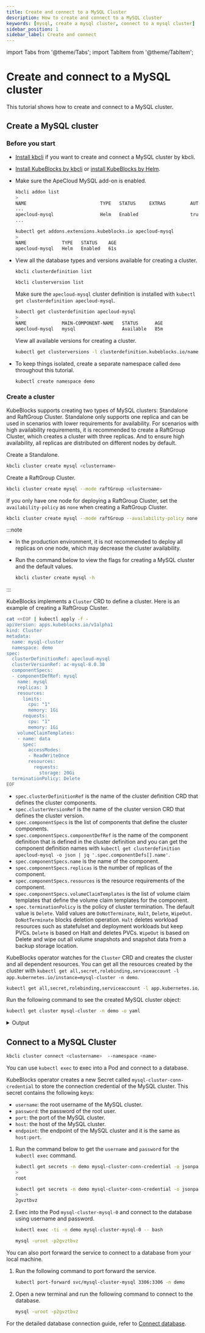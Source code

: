```yaml
---
title: Create and connect to a MySQL Cluster
description: How to create and connect to a MySQL cluster
keywords: [mysql, create a mysql cluster, connect to a mysql cluster]
sidebar_position: 1
sidebar_label: Create and connect
---
```


import Tabs from '@theme/Tabs';
import TabItem from '@theme/TabItem';

# Create and connect to a MySQL cluster

This tutorial shows how to create and connect to a MySQL cluster.

## Create a MySQL cluster

### Before you start

* [Install kbcli](./../../installation/install-with-kbcli/install-kbcli.md) if you want to create and connect a MySQL cluster by kbcli.
* [Install KubeBlocks by kbcli](./../../installation/install-with-kbcli/install-kubeblocks-with-kbcli.md) or [install KubeBlocks by Helm](./../../installation/install-with-helm/install-kubeblocks-with-helm.md).
* Make sure the ApeCloud MySQL add-on is enabled.
  
  <Tabs>

  <TabItem value="kbcli" label="kbcli" default>
  
  ```bash
  kbcli addon list
  >
  NAME                           TYPE   STATUS     EXTRAS         AUTO-INSTALL   INSTALLABLE-SELECTOR
  ...
  apecloud-mysql                 Helm   Enabled                   true
  ...
  ```

  </TabItem>

  <TabItem value="kubectl" label="kubectl">

  ```bash
  kubectl get addons.extensions.kubeblocks.io apecloud-mysql
  >
  NAME             TYPE   STATUS    AGE
  apecloud-mysql   Helm   Enabled   61s
  ```

  </TabItem>
  </Tabs>

* View all the database types and versions available for creating a cluster.

  <Tabs>

  <TabItem value="kbcli" label="kbcli" default>

  ```bash
  kbcli clusterdefinition list

  kbcli clusterversion list
  ```

  </TabItem>

  <TabItem value="kubectl" label="kubectl">
  
  Make sure the `apecloud-mysql` cluster definition is installed with `kubectl get clusterdefinition apecloud-mysql`.

  ```bash
  kubectl get clusterdefinition apecloud-mysql
  >
  NAME             MAIN-COMPONENT-NAME   STATUS      AGE
  apecloud-mysql   mysql                 Available   85m
  ```

  View all available versions for creating a cluster.

  ```bash
  kubectl get clusterversions -l clusterdefinition.kubeblocks.io/name=apecloud-mysql
  ```

  </TabItem>

  </Tabs>

* To keep things isolated, create a separate namespace called `demo` throughout this tutorial.

  ```bash
  kubectl create namespace demo
  ```

### Create a cluster

KubeBlocks supports creating two types of MySQL clusters: Standalone and RaftGroup Cluster. Standalone only supports one replica and can be used in scenarios with lower requirements for availability. For scenarios with high availability requirements, it is recommended to create a RaftGroup Cluster, which creates a cluster with three replicas. And to ensure high availability, all replicas are distributed on different nodes by default.

<Tabs>

<TabItem value="kbcli" label="kbcli" default>

Create a Standalone.

```bash
kbcli cluster create mysql <clustername>
```

Create a RaftGroup Cluster.

```bash
kbcli cluster create mysql --mode raftGroup <clustername>
```

If you only have one node for deploying a RaftGroup Cluster, set the `availability-policy` as `none` when creating a RaftGroup Cluster.

```bash
kbcli cluster create mysql --mode raftGroup --availability-policy none <clustername>
```

:::note

* In the production environment, it is not recommended to deploy all replicas on one node, which may decrease the cluster availability.
* Run the command below to view the flags for creating a MySQL cluster and the default values.
  
  ```bash
  kbcli cluster create mysql -h
  ```

:::

</TabItem>

<TabItem value="kubectl" label="kubectl">

KubeBlocks implements a `Cluster` CRD to define a cluster. Here is an example of creating a RaftGroup Cluster.

   ```bash
   cat <<EOF | kubectl apply -f -
   apiVersion: apps.kubeblocks.io/v1alpha1
   kind: Cluster
   metadata:
     name: mysql-cluster
     namespace: demo
   spec:
     clusterDefinitionRef: apecloud-mysql
     clusterVersionRef: ac-mysql-8.0.30
     componentSpecs:
     - componentDefRef: mysql
       name: mysql
       replicas: 3
       resources:
         limits:
           cpu: "1"
           memory: 1Gi
         requests:
           cpu: "1"
           memory: 1Gi
       volumeClaimTemplates:
       - name: data
         spec:
           accessModes:
           - ReadWriteOnce
           resources:
             requests:
               storage: 20Gi
     terminationPolicy: Delete
   EOF
   ```

* `spec.clusterDefinitionRef` is the name of the cluster definition CRD that defines the cluster components.
* `spec.clusterVersionRef` is the name of the cluster version CRD that defines the cluster version.
* `spec.componentSpecs` is the list of components that define the cluster components.
* `spec.componentSpecs.componentDefRef` is the name of the component definition that is defined in the cluster definition and you can get the component definition names with `kubectl get clusterdefinition apecloud-mysql -o json | jq '.spec.componentDefs[].name'`.
* `spec.componentSpecs.name` is the name of the component.
* `spec.componentSpecs.replicas` is the number of replicas of the component.
* `spec.componentSpecs.resources` is the resource requirements of the component.
* `spec.componentSpecs.volumeClaimTemplates` is the list of volume claim templates that define the volume claim templates for the component.
* `spec.terminationPolicy` is the policy of cluster termination. The default value is `Delete`. Valid values are `DoNotTerminate`, `Halt`, `Delete`, `WipeOut`. `DoNotTerminate` blocks deletion operation. `Halt` deletes workload resources such as statefulset and deployment workloads but keep PVCs. `Delete` is based on Halt and deletes PVCs. `WipeOut` is based on Delete and wipe out all volume snapshots and snapshot data from a backup storage location.

KubeBlocks operator watches for the `Cluster` CRD and creates the cluster and all dependent resources. You can get all the resources created by the cluster with `kubectl get all,secret,rolebinding,serviceaccount -l app.kubernetes.io/instance=mysql-cluster -n demo`.

```bash
kubectl get all,secret,rolebinding,serviceaccount -l app.kubernetes.io/instance=mysql-cluster -n demo
```

Run the following command to see the created MySQL cluster object:

```bash
kubectl get cluster mysql-cluster -n demo -o yaml
```

<details>
<summary>Output</summary>

```yaml
apiVersion: apps.kubeblocks.io/v1alpha1
kind: Cluster
metadata:
  annotations:
    kubectl.kubernetes.io/last-applied-configuration: |
      {"apiVersion":"apps.kubeblocks.io/v1alpha1","kind":"Cluster","metadata":{"annotations":{},"name":"mysql-cluster","namespace":"demo"},"spec":{"clusterDefinitionRef":"apecloud-mysql","clusterVersionRef":"ac-mysql-8.0.30","componentSpecs":[{"componentDefRef":"mysql","name":"mysql","replicas":1,"resources":{"limits":{"cpu":"0.5","memory":"1Gi"},"requests":{"cpu":"0.5","memory":"1Gi"}},"volumeClaimTemplates":[{"name":"data","spec":{"accessModes":["ReadWriteOnce"],"resources":{"requests":{"storage":"20Gi"}}}}]}],"terminationPolicy":"Delete"}}
  creationTimestamp: "2023-07-17T09:03:23Z"
  finalizers:
  - cluster.kubeblocks.io/finalizer
  generation: 1
  labels:
    clusterdefinition.kubeblocks.io/name: apecloud-mysql
    clusterversion.kubeblocks.io/name: ac-mysql-8.0.30
  name: mysql-cluster
  namespace: demo
  resourceVersion: "27158"
  uid: de7c9fa4-7b94-4227-8852-8d76263aa326
spec:
  clusterDefinitionRef: apecloud-mysql
  clusterVersionRef: ac-mysql-8.0.30
  componentSpecs:
  - componentDefRef: mysql
    monitor: false
    name: mysql
    noCreatePDB: false
    replicas: 1
    resources:
      limits:
        cpu: "0.5"
        memory: 1Gi
      requests:
        cpu: "0.5"
        memory: 1Gi
    volumeClaimTemplates:
    - name: data
      spec:
        accessModes:
        - ReadWriteOnce
        resources:
          requests:
            storage: 20Gi
  terminationPolicy: Delete
status:
  clusterDefGeneration: 2
  components:
    mysql:
      consensusSetStatus:
        leader:
          accessMode: None
          name: ""
          pod: Unknown
      phase: Failed
      podsReady: true
      podsReadyTime: "2023-07-17T09:03:37Z"
  conditions:
  - lastTransitionTime: "2023-07-17T09:03:23Z"
    message: 'The operator has started the provisioning of Cluster: mysql-cluster'
    observedGeneration: 1
    reason: PreCheckSucceed
    status: "True"
    type: ProvisioningStarted
  - lastTransitionTime: "2023-07-17T09:03:23Z"
    message: Successfully applied for resources
    observedGeneration: 1
    reason: ApplyResourcesSucceed
    status: "True"
    type: ApplyResources
  - lastTransitionTime: "2023-07-17T09:03:37Z"
    message: all pods of components are ready, waiting for the probe detection successful
    reason: AllReplicasReady
    status: "True"
    type: ReplicasReady
  - lastTransitionTime: "2023-07-17T09:03:23Z"
    message: 'pods are unavailable in Components: [mysql], refer to related component
      message in Cluster.status.components'
    reason: ComponentsNotReady
    status: "False"
    type: Ready
  observedGeneration: 1
  phase: Running
```

</details>

</TabItem>

</Tabs>

## Connect to a MySQL Cluster

<Tabs>

<TabItem value="kbcli" label="kbcli" default>

```bash
kbcli cluster connect <clustername>  --namespace <name>
```

</TabItem>

<TabItem value="kubectl" label="kubectl">

You can use `kubectl exec` to exec into a Pod and connect to a database.

KubeBlocks operator creates a new Secret called `mysql-cluster-conn-credential` to store the connection credential of the MySQL cluster. This secret contains the following keys:

* `username`: the root username of the MySQL cluster.
* `password`: the password of the root user.
* `port`: the port of the MySQL cluster.
* `host`: the host of the MySQL cluster.
* `endpoint`: the endpoint of the MySQL cluster and it is the same as `host:port`.

1. Run the command below to get the `username` and `password` for the `kubectl exec` command.

   ```bash
   kubectl get secrets -n demo mysql-cluster-conn-credential -o jsonpath='{.data.\username}' | base64 -d
   >
   root

   kubectl get secrets -n demo mysql-cluster-conn-credential -o jsonpath='{.data.\password}' | base64 -d
   >
   2gvztbvz
   ```

2. Exec into the Pod `mysql-cluster-mysql-0` and connect to the database using username and password.

   ```bash
   kubectl exec -ti -n demo mysql-cluster-mysql-0 -- bash

   mysql -uroot -p2gvztbvz
   ```

</TabItem>

<TabItem value="port-forward" label="port-forward">

You can also port forward the service to connect to a database from your local machine.

1. Run the following command to port forward the service.

   ```bash
   kubectl port-forward svc/mysql-cluster-mysql 3306:3306 -n demo
   ```

2. Open a new terminal and run the following command to connect to the database.

   ```bash
   mysql -uroot -p2gvztbvz
   ```

</TabItem>

</Tabs>

For the detailed database connection guide, refer to [Connect database](./../../connect_database/overview-of-database-connection.md). 
